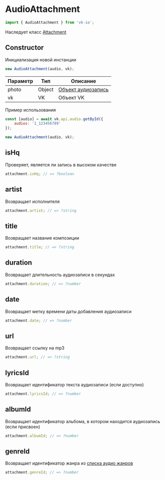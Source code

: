 # AudioAttachment

```js
import { AudioAttachment } from 'vk-io';
```

Наследует класс [Attachment](attachment.md)

## Constructor
Инициализация новой инстанции

```js
new AudioAttachment(audio, vk);
```

| Параметр | Тип    | Описание                                               |
|----------|--------|--------------------------------------------------------|
| photo    | Object | [Объект аудиозапись](https://vk.com/dev/objects/audio) |
| vk       | VK     | Объект VK                                              |

Пример использования

```js
const [audio] = await vk.api.audio.getById({
	audios: '1_123456789'
});

new AudioAttachment(audio, vk);
```

## isHq
Проверяет, является ли запись в высоком качестве

```js
attachment.isHq; // => ?boolean
```

## artist
Возвращает исполнителя

```js
attachment.artist; // => ?string
```

## title
Возвращает название композиции

```js
attachment.title; // => ?string
```

## duration
Возвращает длительность аудиозаписи в секундах

```js
attachment.duration; // => ?number
```

## date
Возвращает метку времени даты добавления аудиозаписи

```js
attachment.date; // => ?number
```

## url
Возвращает ссылку на mp3

```js
attachment.url; // => ?string
```

## lyricsId
Возвращает идентификатор текста аудиозаписи (если доступно)

```js
attachment.lyricsId; // => ?number
```

## albumId
Возвращает идентификатор альбома, в котором находится аудиозапись (если присвоен)

```js
attachment.albumId; // => ?number
```

## genreId
Возвращает идентификатор жанра из [списка аудио жанров](https://vk.com/dev/objects/audio_genres)

```js
attachment.genreId; // => ?number
```
